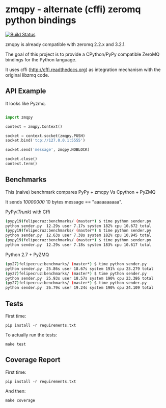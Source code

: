zmqpy - alternate (cffi) zeromq python bindings
=====================================

[![Build Status](https://secure.travis-ci.org/felipecruz/zmqpy.png?branch=master)](https://travis-ci.org/felipecruz/zmqpy)

zmqpy is already compatible with zeromq 2.2.x and 3.2.1.

The goal of this project is to provide a CPython/PyPy compatible ZeroMQ bindings
for the Python language.

It uses cffi (http://cffi.readthedocs.org) as integration mechanism with the
original libzmq code.


API Example
-----------

It looks like Pyzmq.

```python

import zmqpy

context = zmqpy.Context()

socket = context.socket(zmqpy.PUSH)
socket.bind('tcp://127.0.0.1:5555')

socket.send('message', zmqpy.NOBLOCK)

socket.close()
context.term()

```

Benchmarks
----------

This (naive) benchmark compares PyPy + zmqpy Vs Cpython + PyZMQ

It sends *10000000* 10 bytes message == "aaaaaaaaaa".

PyPy(*Trunk*) with Cffi

```sh
(pypy19)felipecruz:benchmarks/ (master*) $ time python sender.py
python sender.py  12.29s user 7.17s system 182% cpu 10.672 total
(pypy19)felipecruz:benchmarks/ (master*) $ time python sender.py
python sender.py  12.63s user 7.38s system 182% cpu 10.945 total
(pypy19)felipecruz:benchmarks/ (master*) $ time python sender.py
python sender.py  12.29s user 7.18s system 183% cpu 10.617 total
```

Python 2.7 + PyZMQ

```sh
(py27)felipecruz:benchmarks/ (master*) $ time python sender.py
python sender.py  25.86s user 18.67s system 191% cpu 23.279 total
(py27)felipecruz:benchmarks/ (master*) $ time python sender.py
python sender.py  25.93s user 18.57s system 190% cpu 23.386 total
(py27)felipecruz:benchmarks/ (master*) $ time python sender.py
python sender.py  26.79s user 19.24s system 190% cpu 24.109 total
```

Tests
-----

First time:

`pip install -r requirements.txt`

To actually run the tests:

`make test`

Coverage Report
---------------

First time:

`pip install -r requirements.txt`

And then:

`make coverage`
